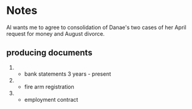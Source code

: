 
# Notes

Al wants me to agree to consolidation of Danae's two cases of her April request for money and August divorce. 

## producing documents

1. - bank statements 3 years - present
2. - fire arm registration
3. - employment contract